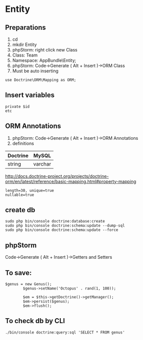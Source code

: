 # Entity
## Preparations
1. cd 
2. mkdir Entity
3. phpStorm: right click new Class
  1. Class: Team
  2. Namespace: AppBundle\Entity;
3. phpStorm: Code->Generate ( Alt + Insert )->ORM Class
  1. Must be auto inserting 
```
use Doctrine\ORM\Mapping as ORM;
```

## Insert variables 
```
private $id 
etc
```
## ORM Annotations
1. phpStorm: Code->Generate ( Alt + Insert )->ORM Annotations
2. definitions

|Doctrine|MySQL|
|--------|-----|
|string  |varchar|

http://docs.doctrine-project.org/projects/doctrine-orm/en/latest/reference/basic-mapping.html#property-mapping

```
length=30, unique=true
nullable=true
```

## create db
```
sudo php bin/console doctrine:database:create
sudo php bin/console doctrine:schema:update --dump-sql
sudo php bin/console doctrine:schema:update --force
```

## phpStorm
Code->Generate ( Alt + Insert )->Getters and Setters

## To save:
```
$genus = new Genus();
        $genus->setName('Octopus' . rand(1, 100));
        
        $em = $this->getDoctrine()->getManager();
        $em->persist($genus);
        $em->flush();
```
## To check db by CLI
```
./bin/console doctrine:query:sql 'SELECT * FROM genus'
```
